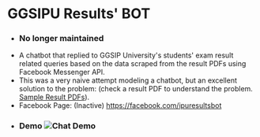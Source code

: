# GGSIPU Results' BOT
- ### No longer maintained
- A chatbot that replied to GGSIP University's students' exam result related queries based on the data scraped from the result PDFs using Facebook Messenger API.
- This was a very naive attempt modeling a chatbot, but an excellent solution to the problem: (check a result PDF to understand the problem. [Sample Result PDFs](http://164.100.158.135/ExamResults/ExamResultsmain.htm)).
- Facebook Page: (Inactive) https://facebook.com/ipuresultsbot
- ### Demo ![Chat Demo](https://raw.githubusercontent.com/pratulyab/ipu-results-bot/master/demo.gif)
